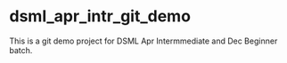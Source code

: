 # dsml_apr_intr_git_demo
 
This is a git demo project for DSML Apr Intermmediate and Dec Beginner batch.